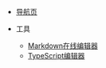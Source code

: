 * [导航页](README.md)
* 工具

  - [Markdown在线编辑器](https://markdown.com.cn/editor/)
  - [TypeScript编辑器](https://www.typescriptlang.org/play)
